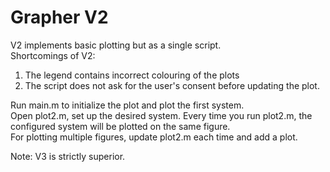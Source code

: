 # Grapher V2

V2 implements basic plotting but as a single script. <br/>
Shortcomings of V2: <br/>
1. The legend contains incorrect colouring of the plots <br/>
2. The script does not ask for the user's consent before updating the plot. <br/>

Run main.m to initialize the plot and plot the first system. <br/>
Open plot2.m, set up the desired system. Every time you run plot2.m, the 
configured system will be plotted on the same figure. <br/>
For plotting multiple figures, update plot2.m each time and add a plot. 

Note: V3 is strictly superior. 
